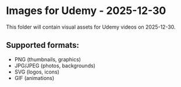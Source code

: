 # Images for Udemy - 2025-12-30

This folder will contain visual assets for Udemy videos on 2025-12-30.

## Supported formats:
- PNG (thumbnails, graphics)
- JPG/JPEG (photos, backgrounds)
- SVG (logos, icons)
- GIF (animations)
